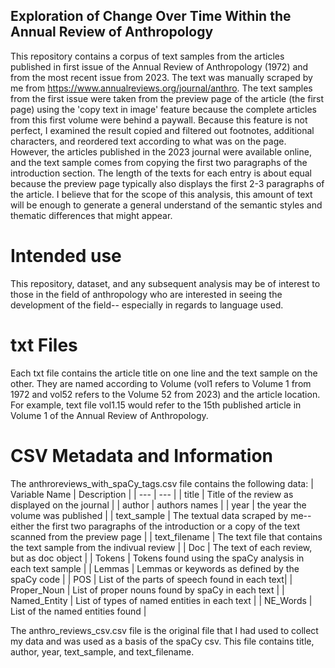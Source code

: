 ## Exploration of Change Over Time Within the Annual Review of Anthropology

This repository contains a corpus of text samples from the articles published in first issue of the Annual Review of Anthropology (1972) and from the most recent issue from 2023.
The text was manually scraped by me from https://www.annualreviews.org/journal/anthro. The text samples from the first issue were taken from the preview page of the article (the first page) using the 'copy text in image' feature because the complete articles from this first volume were behind a paywall. Because this feature is not perfect, I examined the result copied and filtered out footnotes, additional characters, and reordered text according to what was on the page. 
However, the articles published in the 2023 journal were available online, and the text sample comes from copying the first two paragraphs of the introduction section. The length of the texts for each entry is about equal because the preview page typically also displays the first 2-3 paragraphs of the article. I believe that for the scope of this analysis, this amount of text will be enough to generate a general understand of the semantic styles and thematic differences that might appear. 

# Intended use
This repository, dataset, and any subsequent analysis may be of interest to those in the field of anthropology who are interested in seeing the development of the field-- especially in regards to language used.

# txt Files
Each txt file contains the article title on one line and the text sample on the other. They are named according to Volume (vol1 refers to Volume 1 from 1972 and vol52 refers to the Volume 52 from 2023) and the article location. For example, text file vol1.15 would refer to the 15th published article in Volume 1 of the Annual Review of Anthropology. 
# CSV Metadata and Information
The anthroreviews_with_spaCy_tags.csv file contains the following data:
| Variable Name | Description |
| --- | --- |
| title | Title of the review as displayed on the journal |
| author | authors names |
| year | the year the volume was published |
| text_sample | The textual data scraped by me-- either the first two paragraphs of the introduction or a copy of the text scanned from the preview page |
| text_filename | The text file that contains the text sample from the indivual review |
| Doc | The text of each review, but as doc object |
| Tokens | Tokens found using the spaCy analysis in each text sample |
| Lemmas | Lemmas or keywords as defined by the spaCy code |
| POS | List of the parts of speech found in each text|
| Proper_Noun | List of proper nouns found by spaCy in each text |
| Named_Entity | List of types of named entities in each text |
| NE_Words | List of the named entities found |

The anthro_reviews_csv.csv file is the original file that I had used to collect my data and was used as a basis of the spaCy csv. This file contains title, author, year, text_sample, and text_filename. 

